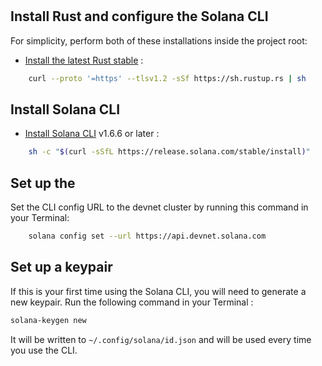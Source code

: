 #

## Install Rust and configure the Solana CLI

For simplicity, perform both of these installations inside the project root:

* [Install the latest Rust stable](https://rustup.rs) : 

```bash
    curl --proto '=https' --tlsv1.2 -sSf https://sh.rustup.rs | sh
```

## Install Solana CLI

* [Install Solana CLI](https://docs.solana.com/cli/install-solana-cli-tools) v1.6.6 or later :

```bash
    sh -c "$(curl -sSfL https://release.solana.com/stable/install)"
```

## Set up the 

Set the CLI config URL to the devnet cluster by running this command in your Terminal:

```bash
    solana config set --url https://api.devnet.solana.com
```

## Set up a keypair

If this is your first time using the Solana CLI, you will need to generate a new keypair. 
Run the following command in your Terminal :

```bash
solana-keygen new
```

It will be written to `~/.config/solana/id.json` and will be used every time you use the CLI.

